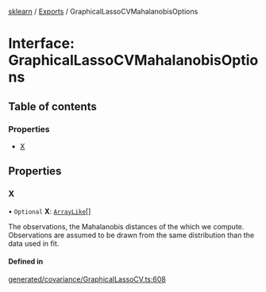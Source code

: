[sklearn](../readme.md) / [Exports](../modules.md) / GraphicalLassoCVMahalanobisOptions

# Interface: GraphicalLassoCVMahalanobisOptions

## Table of contents

### Properties

- [X](GraphicalLassoCVMahalanobisOptions.md#x)

## Properties

### X

• `Optional` **X**: [`ArrayLike`](../modules.md#arraylike)[]

The observations, the Mahalanobis distances of the which we compute. Observations are assumed to be drawn from the same distribution than the data used in fit.

#### Defined in

[generated/covariance/GraphicalLassoCV.ts:608](https://github.com/transitive-bullshit/scikit-learn-ts/blob/367336a/packages/sklearn/src/generated/covariance/GraphicalLassoCV.ts#L608)
